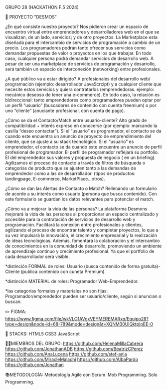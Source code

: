 GRUPO 28 (HACKATHON F.5 2024)

📝 PROYECTO "DESMOS"

¿En qué consiste nuestro proyecto?
Nos pidieron crear un espacio de encuentro virtual entre emprendedores y desarrolladores web en el que se visualizan, de un lado, servicios; y de  otro proyectos. La Marketplace esta diseñada para el intercambio de servicios de programación a cambio de un precio. Los programadores podrán tanto ofrecer sus servicios como demandar propuestas de valor o proyectos en los que trabajar. En todo caso, cualquier persona podrá demandar servicios de desarrollo web. A pesar de ser una marketplace de servicios de programación y desarrollo, será también un espacio de interconexión (networking) entre profesionales.

¿A qué público va a estar dirigido?
A profesionales del desarrollo web/ programación (ejemplo: desarrollador JavaScrcipt) y a cualquier cliente que necesite estos servicios y quiera contratarlos (emprendedoras. ejemplo: mecánico deseoso de tener una e-commerce). En todo caso, la relación es bidireccional: tanto emprendedores como programadores pueden optar por un perfil “usuario” (buscadores de contenido con cuenta freemium) o por uno “cliente” (anuciante profesional, con cuenta de pago).

¿Cómo se da el Contacto/Match entre usuario-cliente? 
Alto grado de compatibilidad +  interés expreso en conocerse (por ejemplo: marcando la casilla “deseo contactar”). Si el “usuario” es programador, el contacto se da cuando este encuentra un anuncio de proyecto de emprendimiento del cliente, que se ajuste a su stack tecnológico. Si el “usuario” es emprendedor, el contacto se da cuando este encuentre un anuncio de perfil profesional de programador. El perfil de programador reflejará su portfolio. El del emprendedor sus valores y propuesta de negocio ( en un briefing). Agilizamos el proceso de contacto a través de filtros de búsqueda o categorías de producto que se ajusten tanto a las demandas de emprendedor como a las de desarrollador. (tipos de productos: landingpage, E-commerce, MarketPlace…otros).

¿Cómo se dan las Alertas de Contacto o Match? 
Rellenando un formulario de acorde a su interés como usuario (persona que busca contenido). Con este formulario se guardan los datos relevantes para potenciar el match.

¿Cómo va a mejorar la vida de las personas?
La plataforma Desmons mejorará la vida de las personas al proporcionar un espacio centralizado y accesible para la contratación de servicios de desarrollo web y programación. Facilitará la conexión entre profesionales y clientes, agilizando el proceso de encontrar talento y completar proyectos, lo que a su vez impulsará la innovación, el crecimiento empresarial y la realización de ideas tecnológicas. Además, fomentará la colaboración y el intercambio de conocimientos en la comunidad de desarrollo, promoviendo un ambiente de aprendizaje continuo y crecimiento profesional. Ya que el portfolio de cada desarrollador será visible.

*distinción FORMAL de roles: Usuario (busca contenido de forma gratuita)-Cliente (publica contenido con cuneta Premium).

*distinción MATERIAL de roles: Programador Web-Emprendedor.

*las categorías formales y materiales no son fijas: Programador/emprendedor pueden ser usuario/cliente, según si anuncian o buscan.


✏️ FIGMA:
https://www.figma.com/file/wkVLO1AVgxVEYMEREMARxq/Equipo28?type=design&node-id=68-789&mode=design&t=XQNM30UlQktpIpEE-0

🔧 STACKS:
HTML5
CSS3
JavaScript

👩‍💻MIEMBROS DEL GRUPO:
https://github.com/HelenaMillaCabrera
https://github.com/JonathanADB
https://github.com/BeatrizCPerez
https://github.com/AnaLucena
https://github.com/stef-ania
https://github.com/MiracleMalachi
https://github.com/AlbaPardo
https://github.com/Jonathan

📚METODOLOGÍA:
Metodología Agile con Scrum.
Mob Programming.
Solo Programming.
